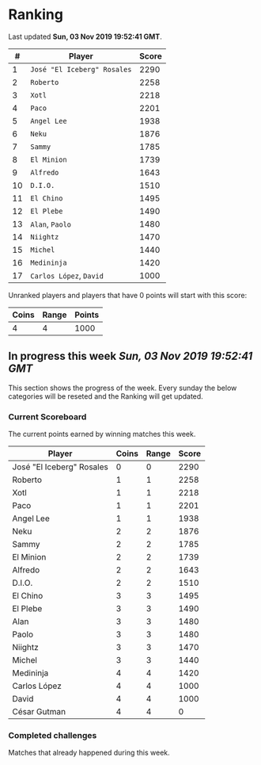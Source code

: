 # Ranking

Last updated **Sun, 03 Nov 2019 19:52:41 GMT**.

|#|Player|Score|
|-|------|-----|
|1|`José "El Iceberg" Rosales`|2290|
|2|`Roberto`|2258|
|3|`Xotl`|2218|
|4|`Paco`|2201|
|5|`Angel Lee`|1938|
|6|`Neku`|1876|
|7|`Sammy`|1785|
|8|`El Minion`|1739|
|9|`Alfredo`|1643|
|10|`D.I.O.`|1510|
|11|`El Chino`|1495|
|12|`El Plebe`|1490|
|13|`Alan`, `Paolo`|1480|
|14|`Niightz`|1470|
|15|`Michel`|1440|
|16|`Medininja`|1420|
|17|`Carlos López`, `David`|1000|

Unranked players and players that have 0 points will start with this score:

|Coins|Range|Points|
|-----|-----|------|
|4|4|1000|

## In progress this week *Sun, 03 Nov 2019 19:52:41 GMT*
This section shows the progress of the week. Every sunday the below categories will be reseted and the Ranking will get updated.

### Current Scoreboard
The current points earned by winning matches this week.

|Player|Coins|Range|Score|
|------|-----|-----|-----|
|José "El Iceberg" Rosales|0|0|2290|
|Roberto|1|1|2258|
|Xotl|1|1|2218|
|Paco|1|1|2201|
|Angel Lee|1|1|1938|
|Neku|2|2|1876|
|Sammy|2|2|1785|
|El Minion|2|2|1739|
|Alfredo|2|2|1643|
|D.I.O.|2|2|1510|
|El Chino|3|3|1495|
|El Plebe|3|3|1490|
|Alan|3|3|1480|
|Paolo|3|3|1480|
|Niightz|3|3|1470|
|Michel|3|3|1440|
|Medininja|4|4|1420|
|Carlos López|4|4|1000|
|David|4|4|1000|
|César Gutman|4|4|0|

### Completed challenges
Matches that already happened during this week.


